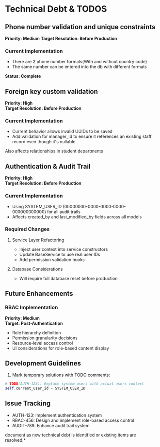 # Technical Debt & TODOS

## Phone number validation and unique constraints
**Priority: Medium**
**Target Resolution: Before Production**

### Current Implementation
- There are 2 phone number formats(With and without country code)
- The same number can be entered into the db with different formats

**Status: Complete**  



## Foreign key custom validation
**Priority: High**  
**Target Resolution: Before Production**

### Current Implementation
- Current behavior allows invalid UUIDs to be saved
- Add validation for manager_id to ensure it references an existing staff record
even though it's nullable

Also affects relationships in student departments

## Authentication & Audit Trail
**Priority: High**  
**Target Resolution: Before Production**

### Current Implementation
- Using SYSTEM_USER_ID (00000000-0000-0000-0000-000000000000) for all audit trails
- Affects created_by and last_modified_by fields across all models

### Required Changes

1. Service Layer Refactoring
   - Inject user context into service constructors
   - Update BaseService to use real user IDs
   - Add permission validation hooks

2. Database Considerations
   - Will require full database reset before production


## Future Enhancements

### RBAC Implementation
**Priority: Medium**  
**Target: Post-Authentication**

- Role hierarchy definition
- Permission granularity decisions
- Resource-level access control
- UI considerations for role-based content display


## Development Guidelines

1. Mark temporary solutions with TODO comments:
```python
# TODO(AUTH-123): Replace system users with actual users context
self.current_user_id = SYSTEM_USER_ID
```

## Issue Tracking
- AUTH-123: Implement authentication system
- RBAC-456: Design and implement role-based access control
- AUDIT-789: Enhance audit trail system

 document as new technical debt is identified or existing items are resolved.*